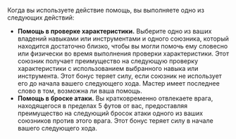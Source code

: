 Когда вы используете действие помощь, вы выполняете одно из следующих действий:
- **Помощь в проверке характеристики.** Выберите одно из ваших владений навыками или инструментами и одного союзника, который находится достаточно близко, чтобы вы могли помочь ему словесно или физически во время выполнения проверки характеристики. Этот союзник получает преимущество на следующую проверку характеристики с использованием выбранного навыка или инструмента. Этот бонус теряет силу, если союзник не использует его до начала вашего следующего хода. Мастер имеет последнее слово в том, возможна ли ваша помощь. 
- **Помощь в броске атаки.** Вы кратковременно отвлекаете врага, находящегося в пределах 5 футов от вас, предоставляя преимущество на следующий бросок атаки одного из ваших союзников против этого врага. Этот бонус теряет силу в начале вашего следующего хода.